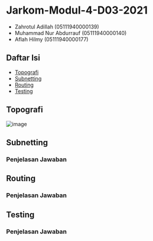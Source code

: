 # Jarkom-Modul-4-D03-2021

- Zahrotul Adillah (05111940000139)
- Muhammad Nur Abdurrauf (05111940000140)
- Aflah Hilmy (05111940000177)

## Daftar Isi
- [Topografi](#topografi)
- [Subnetting](#subnetting)
- [Routing](#routing)
- [Testing](#testing)

## Topografi
![image](https://user-images.githubusercontent.com/72771774/143580040-3ca46e05-45a4-4e47-9de1-1b4524b743b1.png)

## Subnetting
### Penjelasan Jawaban

## Routing
### Penjelasan Jawaban

## Testing
### Penjelasan Jawaban

